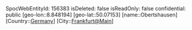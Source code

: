 ﻿---
location: [50.07153,8.848194]
type: Station
tags:
- geo/Station

---
SpocWebEntityId: 156383
isDeleted: false
isReadOnly: false
confidential: public
[geo-lon::8.848194]
[geo-lat::50.07153]
[name::Obertshausen]
[Country::[Germany](geo/Continent/Europe/Germany.md)]
[City::[Frankfurt@Main](geo/Continent/Europe/Germany/Hessen/Frankfurt@Main.md)]

